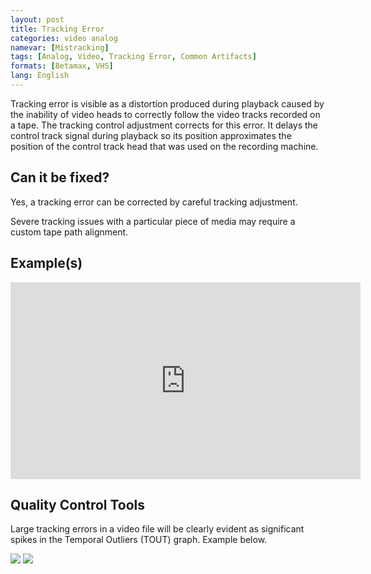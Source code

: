 ```yaml
---
layout: post
title: Tracking Error
categories: video analog
namevar: [Mistracking]
tags: [Analog, Video, Tracking Error, Common Artifacts]
formats: [Betamax, VHS]
lang: English
---
```


Tracking error is visible as a distortion produced during playback caused by the inability of video heads to correctly follow the video tracks recorded on a tape. The tracking control adjustment corrects for this error. It delays the control track signal during playback so its position approximates the position of the control track head that was used on the recording machine.

## Can it be fixed?

Yes, a tracking error can be corrected by careful tracking adjustment.

Severe tracking issues with a particular piece of media may require a custom tape path alignment.

## Example(s)
<iframe src="https://archive.org/embed/tracking_201702" width="560" height="315" frameborder="0" webkitallowfullscreen="true" mozallowfullscreen="true" allowfullscreen></iframe>

## Quality Control Tools
Large tracking errors in a video file will be clearly evident as significant spikes in the Temporal Outliers (TOUT) graph. Example below.


<img src="{{ site.baseurl }}/images/Tracking_error_qct2.png">

<img src="{{ site.baseurl }}/images/Trackingerror_qct.png">
